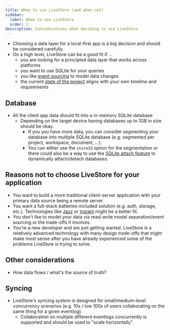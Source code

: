 ```yaml
---
title: When to use LiveStore (and when not)
sidebar:
  label: When to use LiveStore
  order: 3
description: Considerations when deciding to use LiveStore.
---
```


- Choosing a data layer for a local-first app is a big decision and should be considered carefully.
- On a high level, LiveStore can be a good fit if ...
  - you are looking for a principled data layer that works across platforms
  - you want to use SQLite for your queries
  - you like [event sourcing](/docs/reference/event-sourcing) to model data changes
  - the current [state of the project](/docs/evaluation/state-of-the-project) aligns with your own timeline and requirements

## Database

- All the client app data should fit into a in-memory SQLite database
  - Depending on the target device having databases up to 1GB in size should be okay.
	- If you you have more data, you can consider segmenting your database into multiple SQLite database (e.g. segmented per project, workspace, document, ...).
	- You can either use the `storeId` option for the segmentation or there could also be a way to use the [SQLite attach feature](https://www.sqlite.org/lang_attach.html) to dynamically attach/detach databases.

## Reasons not to choose LiveStore for your application

- You want to build a more traditional client-server application with your primary data source being a remote server.
- You want a full-stack batteries-included solution (e.g. auth, storage, etc.). Technologies like [Jazz](https://jazz.tools) or [Instant](https://instantdb.com) might be a better fit.
- You don't like to model your data via read-write model separation/event sourcing or the trade-offs it involves.
- You're a new developer and are just getting started. LiveStore is a relatively advanced technology with many design trade-offs that might make most sense after you have already experienced some of the problems LiveStore is trying to solve.

## Other considerations

- How data flows / what's the source of truth?

## Syncing

- LiveStore's syncing system is designed for small/medium-level concurrency scenarios (e.g. 10s / low 100s of users collaborating on the same thing for a given eventlog).
	- Collaboration on multiple different eventlogs concurrently is supported and should be used to "scale horizontally".